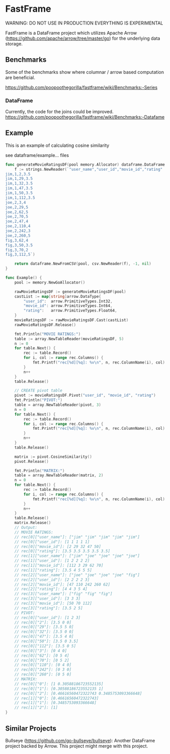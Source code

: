 # FastFrame
WARNING: DO NOT USE IN PRODUCTION EVERYTHING IS EXPERIMENTAL

FastFrame is a DataFrame project which utilizes Apache Arrow
(https://github.com/apache/arrow/tree/master/go) for the underlying data
storage.

## Benchmarks

Some of the benchmarks show where columnar / arrow based computation are beneficial. 

https://github.com/poopoothegorilla/fastframe/wiki/Benchmarks:-Series

### DataFrame

Currently, the code for the joins could be improved.
https://github.com/poopoothegorilla/fastframe/wiki/Benchmarks:-Datafame

## Example

This is an example of calculating cosine similarity

see dataframe/example... files

```go
func generateMovieRatingsDF(pool memory.Allocator) dataframe.DataFrame {
	f := strings.NewReader(`"user_name","user_id","movie_id","rating"
jim,1,2,3.5
jim,1,29,3.5
jim,1,32,3.5
jim,1,47,3.5
jim,1,50,3.5
jim,1,112,3.5
joe,2,3,4
joe,2,29,5
joe,2,62,5
joe,2,70,5
joe,2,47,4
joe,2,110,4
joe,2,242,3
joe,2,260,5
fig,3,62,4
fig,3,50,3.5
fig,3,70,2
fig,3,112,5`)

	return dataframe.NewFromCSV(pool, csv.NewReader(f), -1, nil)
}

func Example() {
	pool := memory.NewGoAllocator()

	rawMovieRatingsDF := generateMovieRatingsDF(pool)
	castList := map[string]arrow.DataType{
		"user_id":  arrow.PrimitiveTypes.Int32,
		"movie_id": arrow.PrimitiveTypes.Int64,
		"rating":   arrow.PrimitiveTypes.Float64,
	}
	movieRatingsDF := rawMovieRatingsDF.Cast(castList)
	rawMovieRatingsDF.Release()

	fmt.Println("MOVIE RATINGS:")
	table := array.NewTableReader(movieRatingsDF, 5)
	n := 0
	for table.Next() {
		rec := table.Record()
		for i, col := range rec.Columns() {
			fmt.Printf("rec[%d][%q]: %v\n", n, rec.ColumnName(i), col)
		}
		n++
	}
	table.Release()

	// CREATE pivot table
	pivot := movieRatingsDF.Pivot("user_id", "movie_id", "rating")
	fmt.Println("PIVOT:")
	table = array.NewTableReader(pivot, 3)
	n = 0
	for table.Next() {
		rec := table.Record()
		for i, col := range rec.Columns() {
			fmt.Printf("rec[%d][%q]: %v\n", n, rec.ColumnName(i), col)
		}
		n++
	}
	table.Release()

	matrix := pivot.CosineSimilarity()
	pivot.Release()

	fmt.Println("MATRIX:")
	table = array.NewTableReader(matrix, 2)
	n = 0
	for table.Next() {
		rec := table.Record()
		for i, col := range rec.Columns() {
			fmt.Printf("rec[%d][%q]: %v\n", n, rec.ColumnName(i), col)
		}
		n++
	}
	table.Release()
	matrix.Release()
	// Output:
	// MOVIE RATINGS:
	// rec[0]["user_name"]: ["jim" "jim" "jim" "jim" "jim"]
	// rec[0]["user_id"]: [1 1 1 1 1]
	// rec[0]["movie_id"]: [2 29 32 47 50]
	// rec[0]["rating"]: [3.5 3.5 3.5 3.5 3.5]
	// rec[1]["user_name"]: ["jim" "joe" "joe" "joe" "joe"]
	// rec[1]["user_id"]: [1 2 2 2 2]
	// rec[1]["movie_id"]: [112 3 29 62 70]
	// rec[1]["rating"]: [3.5 4 5 5 5]
	// rec[2]["user_name"]: ["joe" "joe" "joe" "joe" "fig"]
	// rec[2]["user_id"]: [2 2 2 2 3]
	// rec[2]["movie_id"]: [47 110 242 260 62]
	// rec[2]["rating"]: [4 4 3 5 4]
	// rec[3]["user_name"]: ["fig" "fig" "fig"]
	// rec[3]["user_id"]: [3 3 3]
	// rec[3]["movie_id"]: [50 70 112]
	// rec[3]["rating"]: [3.5 2 5]
	// PIVOT:
	// rec[0]["user_id"]: [1 2 3]
	// rec[0]["2"]: [3.5 0 0]
	// rec[0]["29"]: [3.5 5 0]
	// rec[0]["32"]: [3.5 0 0]
	// rec[0]["47"]: [3.5 4 0]
	// rec[0]["50"]: [3.5 0 3.5]
	// rec[0]["112"]: [3.5 0 5]
	// rec[0]["3"]: [0 4 0]
	// rec[0]["62"]: [0 5 4]
	// rec[0]["70"]: [0 5 2]
	// rec[0]["110"]: [0 4 0]
	// rec[0]["242"]: [0 3 0]
	// rec[0]["260"]: [0 5 0]
	// MATRIX:
	// rec[0]["0"]: [1 0.30588186723552135]
	// rec[0]["1"]: [0.30588186723552135 1]
	// rec[0]["2"]: [0.46616560472322743 0.3485753093366648]
	// rec[1]["0"]: [0.46616560472322743]
	// rec[1]["1"]: [0.3485753093366648]
	// rec[1]["2"]: [1]
}
```

## Similar Projects

Bullseye (https://github.com/go-bullseye/bullseye): Another DataFrame project backed by Arrow. This project might merge with this project.
